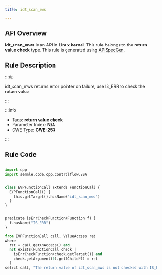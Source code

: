 ```yaml
---
title: idt_scan_mws

---
```



## API Overview
**idt_scan_mws** is an API in **Linux kernel**. This rule belongs to the **return value check** type. This rule is generated using [APISpecGen](../../tools/APISpecGen).
## Rule Description

:::tip

idt_scan_mws returns error pointer on failure, use IS_ERR to check the return value

:::

:::info

- Tags: **return value check**
- Parameter Index: **N/A**
- CWE Type: **CWE-253**

:::

## Rule Code
```python

import cpp
import semmle.code.cpp.controlflow.SSA


class EVPFunctionCall extends FunctionCall {
  EVPFunctionCall() {
    this.getTarget().hasName("idt_scan_mws")
  }
}


predicate isErrCheckFunction(Function f) {
  f.hasName("IS_ERR") 
}

from EVPFunctionCall call, ValueAccess ret
where
  ret = call.getAnAccess() and
  not exists(FunctionCall check |
    isErrCheckFunction(check.getTarget()) and
    check.getArgument(0).getAChild*() = ret
  )
select call, "The return value of idt_scan_mws is not checked with IS_ERR."
    
```
